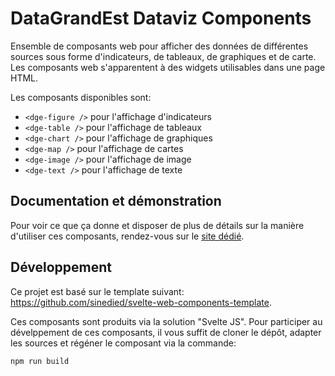 # DataGrandEst Dataviz Components

Ensemble de composants web pour afficher des données de différentes sources sous forme d'indicateurs, de tableaux, de graphiques et de carte.
Les composants web s'apparentent à des widgets utilisables dans une page HTML.

Les composants disponibles sont:
- `<dge-figure />` pour l'affichage d'indicateurs
- `<dge-table />` pour l'affichage de tableaux
- `<dge-chart />` pour l'affichage de graphiques
- `<dge-map />` pour l'affichage de cartes
- `<dge-image />` pour l'affichage de image
- `<dge-text />` pour l'affichage de texte

## Documentation et démonstration

Pour voir ce que ça donne et disposer de plus de détails sur la manière d'utiliser ces composants, rendez-vous sur le [site dédié](https://www.datagrandest.fr/tools/dge-dataviz-components/4.2.0/documentation/index.html).

## Développement

Ce projet est basé sur le template suivant: https://github.com/sinedied/svelte-web-components-template.

Ces composants sont produits via la solution "Svelte JS".
Pour participer au dévelppement de ces composants, il vous suffit de cloner le dépôt, adapter les sources et régéner le composant via la commande:

```bash
npm run build
```
